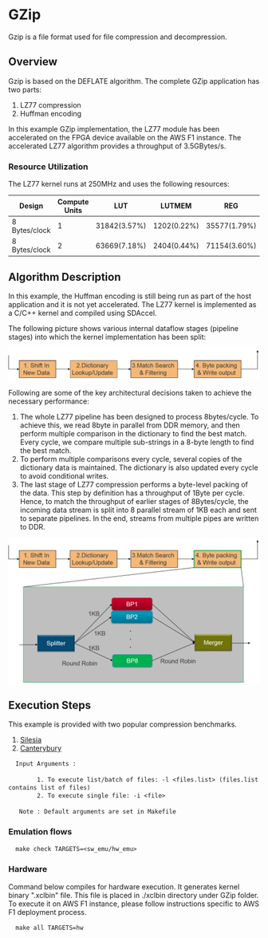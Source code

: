 # GZip 

Gzip is a file format used for file compression and decompression. 

## Overview

Gzip is based on the DEFLATE algorithm. The complete GZip application has two parts:

1. LZ77 compression 
2. Huffman encoding

In this example GZip implementation, the LZ77 module has been accelerated on the FPGA device available on the AWS F1 instance. The accelerated LZ77 algorithm provides a throughput of 3.5GBytes/s. 

### Resource Utilization

The LZ77 kernel runs at 250MHz and uses the following resources:

| Design | Compute Units | LUT | LUTMEM | REG | BRAM | DSP |
| ------ | ------------- | --- | ------ | --- | ---- | --- |
| 8 Bytes/clock | 1 | 31842(3.57%) | 1202(0.22%) |35577(1.79%) | 277(17.15%) |0|
| 8 Bytes/clock | 2 | 63669(7.18%) | 2404(0.44%) | 71154(3.60%) | 554(34.30%)|0|

## Algorithm Description

In this example, the Huffman encoding is still being run as part of the host
application and it is not yet accelerated. The LZ77 kernel is implemented as a C/C++
kernel and compiled using SDAccel.

The following picture shows various internal dataflow stages (pipeline stages)
into which the kernel implementation has been split:  
  
  

![algorithm flow select](./img/Flow.png)  <br />


  
Following are some of the key architectural decisions taken to achieve the
necessary performance:

1.  The whole LZ77 pipeline has been designed to process 8bytes/cycle. To
achieve this, we read 8byte in parallel from DDR memory, and then perform
multiple comparison in the dictionary to find the best match. Every cycle, we
compare multiple sub-strings in a 8-byte length to find the best match.
2.  To perform multiple comparisons every cycle, several copies of the
dictionary data is maintained. The dictionary is also updated every cycle to
avoid conditional writes.
3.  The last stage of LZ77 compression performs a byte-level packing of the
data. This step by definition has a throughput of 1Byte per cycle. Hence, to
match the throughput of earlier stages of 8Bytes/cycle, the incoming data stream
is split into 8 parallel stream of 1KB each and sent to separate pipelines. In
the end, streams from multiple pipes are written to DDR.  


![Byte Pack select](./img/Byte_pack.png) <br />

## Execution Steps

This example is provided with two popular compression benchmarks. 

1. [Silesia](http://sun.aei.polsl.pl/~sdeor/index.php?page=silesia)
2. [Canterybury](http://corpus.canterbury.ac.nz/descriptions/#cantrbry)

```
  Input Arguments : 
    
        1. To execute list/batch of files: -l <files.list> (files.list contains list of files)
        2. To execute single file: -i <file>
        
   Note : Default arguments are set in Makefile
```

### Emulation flows
```
  make check TARGETS=<sw_emu/hw_emu>
```
### Hardware

Command below compiles for hardware execution. It generates kernel binary ".xclbin" file. This file is placed in ./xclbin directory under GZip folder. To execute it on AWS F1 instance, please follow instructions specific to AWS F1 deployment process.

```
  make all TARGETS=hw 
```


  
  

